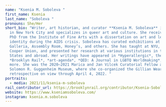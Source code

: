 ```yaml
---
name: "Ksenia M. Soboleva "
first_name: Ksenia
last_name: "Soboleva "
pronouns: She/Her
short_bio: "Writer, art historian, and curator **Ksenia M. Soboleva** is based
  in New York City and specializes in queer art and culture. She received her
  PhD from the Institute of Fine Arts with a dissertation on art and lesbian
  identity during the AIDS crisis. Soboleva has curated exhibitions at La MaMa
  Galleria, Assembly Room, Honey’s, and others. She has taught at NYU, the
  Cooper Union, and presented her research at various institutions in the United
  States and abroad. Her writings have appeared in *Hyperallergic*, the
  *Brooklyn Rail*, *art-agenda*, *QED: A Journal in LGBTQ Worldmaking*, and
  more. She was the 2020–2021 Marica and Jan Vilcek Curatorial Fellow at the
  Solomon R. Guggenheim Museum, where she co-organized the Gillian Wearing
  retrospective on view through April 4, 2022. "
portraits:
  - media: 2021/11/ksenia-m-soboleva
rail_contributor_url: https://brooklynrail.org/contributor/Ksenia-Soboleva
website: https://www.kseniamsoboleva.com/
instagram: ksenia.m.soboleva
---
```

